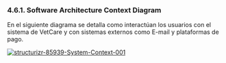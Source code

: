 ﻿### 4.6.1. Software Architecture Context Diagram

En el siguiente diagrama se detalla como interactúan los usuarios con el sistema de VetCare y con sistemas externos como E-mail y plataformas de pago.

<a href="https://ibb.co/RTmKGfm"><img src="https://i.ibb.co/0ySLpTS/structurizr-85939-System-Context-001.png" alt="structurizr-85939-System-Context-001" border="0"></a>